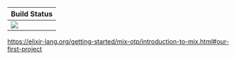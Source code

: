 |  **Build Status**                |
|:---------------------------------|
|  [![][actions-img]][actions-url] |


https://elixir-lang.org/getting-started/mix-otp/introduction-to-mix.html#our-first-project


[actions-img]: https://github.com/wookay/elixircat/workflows/CI/badge.svg
[actions-url]: https://github.com/wookay/elixircat/actions
